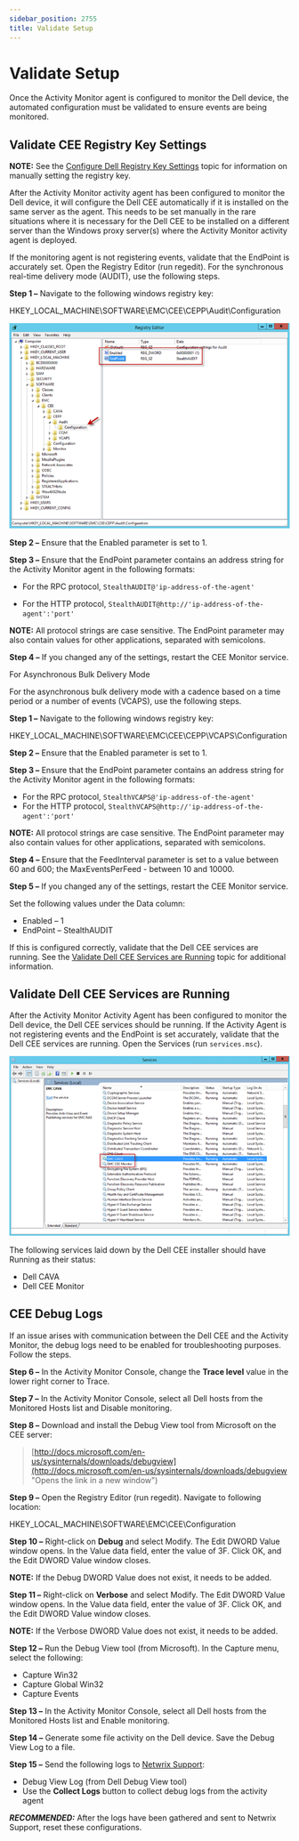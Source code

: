 ```yaml
---
sidebar_position: 2755
title: Validate Setup
---
```


# Validate Setup

Once the Activity Monitor agent is configured to monitor the Dell device, the automated configuration must be validated to ensure events are being monitored.

## Validate CEE Registry Key Settings

**NOTE:** See the [Configure Dell Registry Key Settings](../DellCelerraVNX/InstallCEE#Configur "Configure EMC Registry Key Settings") topic for information on manually setting the registry key.

After the Activity Monitor activity agent has been configured to monitor the Dell device, it will configure the Dell CEE automatically if it is installed on the same server as the agent. This needs to be set manually in the rare situations where it is necessary for the Dell CEE to be installed on a different server than the Windows proxy server(s) where the Activity Monitor activity agent is deployed.

If the monitoring agent is not registering events, validate that the EndPoint is accurately set. Open the Registry Editor (run regedit). For the synchronous real-time delivery mode (AUDIT), use the following steps.

**Step 1 –** Navigate to the following windows registry key:

HKEY\_LOCAL\_MACHINE\SOFTWARE\EMC\CEE\CEPP\Audit\Configuration

![](../../../../../static/images/ActivityMonitor_8.0/Content/Resources/Images/Config/Dell/RegistryEditorEndpoint.png)

**Step 2 –** Ensure that the Enabled parameter is set to 1.

**Step 3 –** Ensure that the EndPoint parameter contains an address string for the Activity Monitor agent in the following formats:

* For the RPC protocol, `StealthAUDIT@'ip-address-of-the-agent'`

* For the HTTP protocol, `StealthAUDIT@http://'ip-address-of-the-agent':'port'`

**NOTE:** All protocol strings are case sensitive. The EndPoint parameter may also contain values for other applications, separated with semicolons.

**Step 4 –** If you changed any of the settings, restart the CEE Monitor service.

For Asynchronous Bulk Delivery Mode

For the asynchronous bulk delivery mode with a cadence based on a time period or a number of events (VCAPS), use the following steps.

**Step 1 –** Navigate to the following windows registry key:

HKEY\_LOCAL\_MACHINE\SOFTWARE\EMC\CEE\CEPP\VCAPS\Configuration

**Step 2 –** Ensure that the Enabled parameter is set to 1.

**Step 3 –** Ensure that the EndPoint parameter contains an address string for the Activity Monitor agent in the following formats:

* For the RPC protocol, `StealthVCAPS@'ip-address-of-the-agent'`
* For the HTTP protocol, `StealthVCAPS@http://'ip-address-of-the-agent':'port'`

**NOTE:** All protocol strings are case sensitive. The EndPoint parameter may also contain values for other applications, separated with semicolons.

**Step 4 –** Ensure that the FeedInterval parameter is set to a value between 60 and 600; the MaxEventsPerFeed - between 10 and 10000.

**Step 5 –** If you changed any of the settings, restart the CEE Monitor service.

Set the following values under the Data column:

* Enabled – 1
* EndPoint – StealthAUDIT

If this is configured correctly, validate that the Dell CEE services are running. See the [Validate Dell CEE Services are Running](#Validate_EMC_CEE_Services_are_Running "Validate EMC CEE Services are Running") topic for additional information.

## Validate Dell CEE Services are Running

After the Activity Monitor Activity Agent has been configured to monitor the Dell device, the Dell CEE services should be running. If the Activity Agent is not registering events and the EndPoint is set accurately, validate that the Dell CEE services are running. Open the Services (run `services.msc`).

![](../../../../../static/images/ActivityMonitor_8.0/Content/Resources/Images/Config/Dell/Services.png)

The following services laid down by the Dell CEE installer should have Running as their status:

* Dell CAVA
* Dell CEE Monitor

## CEE Debug Logs

If an issue arises with communication between the Dell CEE and the Activity Monitor, the debug logs need to be enabled for troubleshooting purposes. Follow the steps.

**Step 6 –** In the Activity Monitor Console, change the **Trace level** value in the lower right corner to Trace.

**Step 7 –** In the Activity Monitor Console, select all Dell hosts from the Monitored Hosts list and Disable monitoring.

**Step 8 –** Download and install the Debug View tool from Microsoft on the CEE server:

> [http://docs.microsoft.com/en-us/sysinternals/downloads/debugview](http://docs.microsoft.com/en-us/sysinternals/downloads/debugview "Opens the link in a new window")

**Step 9 –** Open the Registry Editor (run regedit). Navigate to following location:

HKEY\_LOCAL\_MACHINE\SOFTWARE\EMC\CEE\Configuration

**Step 10 –** Right-click on **Debug** and select Modify. The Edit DWORD Value window opens. In the Value data field, enter the value of 3F. Click OK, and the Edit DWORD Value window closes.

**NOTE:** If the Debug DWORD Value does not exist, it needs to be added.

**Step 11 –** Right-click on **Verbose** and select Modify. The Edit DWORD Value window opens. In the Value data field, enter the value of 3F. Click OK, and the Edit DWORD Value window closes.

**NOTE:** If the Verbose DWORD Value does not exist, it needs to be added.

**Step 12 –** Run the Debug View tool (from Microsoft). In the Capture menu, select the following:

* Capture Win32
* Capture Global Win32
* Capture Events

**Step 13 –** In the Activity Monitor Console, select all Dell hosts from the Monitored Hosts list and Enable monitoring.

**Step 14 –** Generate some file activity on the Dell device. Save the Debug View Log to a file.

**Step 15 –** Send the following logs to [Netwrix Support](https://www.netwrix.com/support.html "Netwrix Support"):

* Debug View Log (from Dell Debug View tool)
* Use the **Collect Logs** button to collect debug logs from the activity agent

***RECOMMENDED:*** After the logs have been gathered and sent to Netwrix Support, reset these configurations.